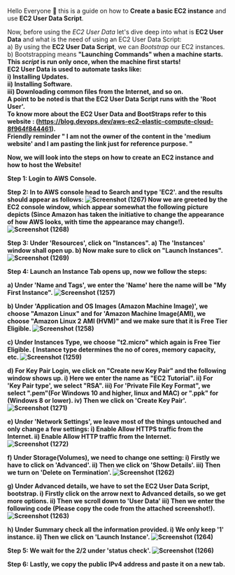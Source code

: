 Hello Everyone 👋 this is a guide on how to <b>Create a basic EC2 instance</b> and use <b>EC2 User Data Script</b>.  

Now, before using the <i>EC2 User Data</i> let's dive deep into what is <b>EC2 User Data</b> and what is the need of using an EC2 User Data Script:  
a) By using the <b>EC2 User Data Script</b>, we can <i>Bootstrap</i> our EC2 instances.  
b) Bootstrapping means <b>"Launching Commands"<b> when a machine starts.  
This <i>script</i> is run <b>only once</b>, when the machine first starts!  
EC2 User Data is used to automate tasks like:  
i) Installing Updates.  
ii) Installing Software.  
iii) Downloading common files from the Internet, and so on.  
A point to be noted is that the EC2 User Data Script runs with the <b>'Root User'</b>.  
To know more about the EC2 User Data and BootStraps refer to this website : (https://blog.devops.dev/aws-ec2-elastic-compute-cloud-8f964f844461).  
Friendly reminder " I am not the owner of the content in the 'medium website' and I am pasting the link just for reference purpose. "

Now,  we will look into the steps on how to create an EC2 instance and how to host the Website! 

Step 1: Login to AWS Console. 


Step 2: In to AWS console head to Search and type 'EC2'. and the results should appear as follows: 
![Screenshot (1267)](https://github.com/Faysal-Ezaz/Project_AWS/assets/95119493/fd23901f-b7a5-4fc4-9093-51f41e4b8059)
Now we are greeted by the EC2 console window, which appear somewhat the following picture depicts (Since Amazon has taken the initiative to change the appearance of how AWS looks, with time the appearance may change!).
![Screenshot (1268)](https://github.com/Faysal-Ezaz/Project_AWS/assets/95119493/2440fcdd-9fc5-4af8-bdca-2e08ea4f3f09)


Step 3: Under 'Resources', click on "Instances". 
  a) The 'Instances' window shall open up. 
  b) Now make sure to click on "Launch Instances". 
  ![Screenshot (1269)](https://github.com/Faysal-Ezaz/Project_AWS/assets/95119493/b604413a-787f-4736-a7fc-8b4272ef9f92)


Step 4: Launch an Instance Tab opens up, now we follow the steps: 
  
  a) Under 'Name and Tags', we enter the 'Name' here the name will be "My First Instance". 
  ![Screenshot (1257)](https://github.com/Faysal-Ezaz/Project_AWS/assets/95119493/3b3277d8-f916-4399-a62b-37430a762d6d)
  
  b) Under 'Application and OS Images (Amazon Machine Image)', we choose "Amazon Linux" and for 'Amazon Machine Image(AMI), we choose "Amazon Linux 2 AMI (HVM)" and we make sure that it is Free Tier Eligible.
  ![Screenshot (1258)](https://github.com/Faysal-Ezaz/Project_AWS/assets/95119493/182552c1-98c9-4383-878e-291827767b83)
  
  c) Under Instances Type, we choose "t2.micro" which again is Free Tier Eligible. ( Instance type determines the no of cores, memory capacity, etc.
  ![Screenshot (1259)](https://github.com/Faysal-Ezaz/Project_AWS/assets/95119493/476817aa-5733-437e-856c-78dc78c757e3)
  
  d) For Key Pair Login, we click on "Create new Key Pair" and the following window shows up. 
i) Here we enter the name as "EC2 Tutorial". 
ii) For 'Key Pair type', we select "RSA". 
iii) For 'Private File Key Format", we select ".pem"(For Windows 10 and higher, linux and MAC) or ".ppk" for (Windows 8 or lower).
iv) Then we click on 'Create Key Pair'.
    ![Screenshot (1271)](https://github.com/Faysal-Ezaz/Project_AWS/assets/95119493/7e760256-1376-49ca-85e0-988c214b32f4)
  
  e) Under 'Network Settings', we leave most of the things untouched and only change a few settings: 
i) Enable Allow HTTPS traffic from the Internet. 
ii) Enable Allow HTTP traffic from the Internet.
    ![Screenshot (1272)](https://github.com/Faysal-Ezaz/Project_AWS/assets/95119493/e15629df-e683-4cf1-94b5-8b91f4e3d951)
  
  f) Under Storage(Volumes), we need to change one setting: 
i) Firstly we have to click on 'Advanced'. 
ii) Then we click on 'Show Details'. 
iii) Then we turn on 'Delete on Termination'.
    ![Screenshot (1262)](https://github.com/Faysal-Ezaz/Project_AWS/assets/95119493/60f6a05c-a119-4a49-b23f-c00bd7546544)
  
  g) Under Advanced details, we have to set the EC2 User Data Script, bootstrap. 
i) Firstly click on the arrow next to Advanced details, so we get more options.
ii) Then we scroll down to 'User Data' 
iii) Then we enter the following code (Please copy the code from the attached screenshot!). 
    ![Screenshot (1263)](https://github.com/Faysal-Ezaz/Project_AWS/assets/95119493/c1237bfa-02b2-4b64-8774-605b13431bc1)
  
  h) Under Summary check all the information provided.
i) We only keep '1' instance. 
ii) Then we click on 'Launch Instance'. 
    ![Screenshot (1264)](https://github.com/Faysal-Ezaz/Project_AWS/assets/95119493/f1726038-b1fe-44a8-9422-fdb4cad9691a) 


Step 5: We wait for the 2/2 under 'status check'.
![Screenshot (1266)](https://github.com/Faysal-Ezaz/Project_AWS/assets/95119493/d5d8ed87-d541-4d48-92ac-32e110088af3)


Step 6: Lastly, we copy the public IPv4 address and paste it on a new tab.  
